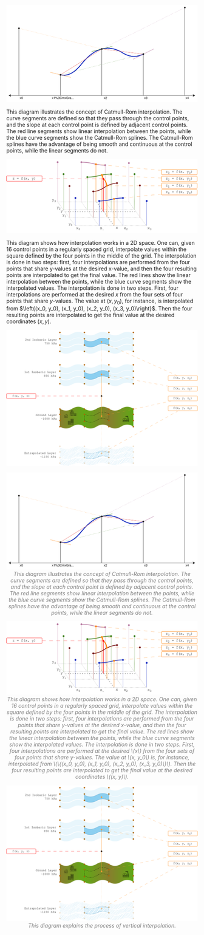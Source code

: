 ![Catmull-Rom Interpolation](images/catmull-rom-interpolation.svg)

This diagram illustrates the concept of Catmull-Rom interpolation. The curve segments are defined so that they pass through the control points, and the slope at each control point is defined by adjacent control points. The red line segments show linear interpolation between the points, while the blue curve segments show the Catmull-Rom splines. The Catmull-Rom splines have the advantage of being smooth and continuous at the control points, while the linear segments do not.


![Interpolation in 2D](images/interpolation-2d.svg)

This diagram shows how interpolation works in a 2D space. One can, given 16 control points in a regularly spaced grid, interpolate values within the square defined by the four points in the middle of the grid. The interpolation is done in two steps: first, four interpolations are performed from the four points that share y-values at the desired x-value, and then the four resulting points are interpolated to get the final value. The red lines show the linear interpolation between the points, while the blue curve segments show the interpolated values. The interpolation is done in two steps. First, four interpolations are performed at the desired $x$ from the four sets of four points that share $y$-values. The value at $(x, y_0)$, for instance, is interpolated from $\left{(x_0, y_0), (x_1, y_0), (x_2, y_0), (x_3, y_0)\right}$. Then the four resulting points are interpolated to get the final value at the desired coordinates $(x, y)$.


![Vertical Interpolation](images/vertical-interpolation.svg)

<p style="text-align: center; font-style: italic; color: gray;">
  <img src="images/catmull-rom-interpolation.svg" alt="Catmull-Rom Interpolation">
  <br>
  This diagram illustrates the concept of Catmull-Rom interpolation. The curve segments are defined so that they pass through the control points, and the slope at each control point is defined by adjacent control points. The red line segments show linear interpolation between the points, while the blue curve segments show the Catmull-Rom splines. The Catmull-Rom splines have the advantage of being smooth and continuous at the control points, while the linear segments do not.
</p>

<p style="text-align: center; font-style: italic; color: gray;">
  <img src="images/interpolation-2d.svg" alt="Interpolation in 2D">
  <br>
  This diagram shows how interpolation works in a 2D space. One can, given 16 control points in a regularly spaced grid, interpolate values within the square defined by the four points in the middle of the grid. The interpolation is done in two steps: first, four interpolations are performed from the four points that share y-values at the desired x-value, and then the four resulting points are interpolated to get the final value. The red lines show the linear interpolation between the points, while the blue curve segments show the interpolated values. The interpolation is done in two steps. First, four interpolations are performed at the desired \(x\) from the four sets of four points that share y-values. The value at \(x, y_0\) is, for instance, interpolated from \(\{(x_0, y_0), (x_1, y_0), (x_2, y_0), (x_3, y_0)\}\). Then the four resulting points are interpolated to get the final value at the desired coordinates \((x, y)\).
</p>

<p style="text-align: center; font-style: italic; color: gray;">
  <img src="images/vertical-interpolation.svg" alt="Vertical Interpolation">
  <br>
  This diagram explains the process of vertical interpolation.
</p>


<script type="text/javascript" async
  src="https://cdnjs.cloudflare.com/ajax/libs/mathjax/2.7.7/MathJax.js?config=TeX-MML-AM_CHTML">
</script>